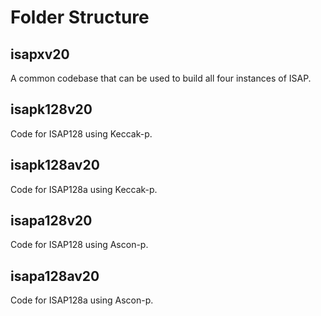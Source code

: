 # Folder Structure

## isapxv20
A common codebase that can be used to build all four instances of ISAP.

## isapk128v20
Code for ISAP128 using Keccak-p.

## isapk128av20
Code for ISAP128a using Keccak-p.

## isapa128v20
Code for ISAP128 using Ascon-p.

## isapa128av20
Code for ISAP128a using Ascon-p.


